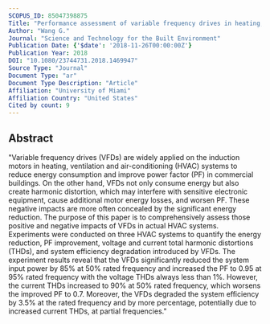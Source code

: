 ```yaml
---
SCOPUS_ID: 85047398875
Title: "Performance assessment of variable frequency drives in heating, ventilation, and air-conditioning systems"
Author: "Wang G."
Journal: "Science and Technology for the Built Environment"
Publication Date: {'$date': '2018-11-26T00:00:00Z'}
Publication Year: 2018
DOI: "10.1080/23744731.2018.1469947"
Source Type: "Journal"
Document Type: "ar"
Document Type Description: "Article"
Affiliation: "University of Miami"
Affiliation Country: "United States"
Cited by count: 9
---
```


## Abstract
"Variable frequency drives (VFDs) are widely applied on the induction motors in heating, ventilation and air-conditioning (HVAC) systems to reduce energy consumption and improve power factor (PF) in commercial buildings. On the other hand, VFDs not only consume energy but also create harmonic distortion, which may interfere with sensitive electronic equipment, cause additional motor energy losses, and worsen PF. These negative impacts are more often concealed by the significant energy reduction. The purpose of this paper is to comprehensively assess those positive and negative impacts of VFDs in actual HVAC systems. Experiments were conducted on three HVAC systems to quantify the energy reduction, PF improvement, voltage and current total harmonic distortions (THDs), and system efficiency degradation introduced by VFDs. The experiment results reveal that the VFDs significantly reduced the system input power by 85% at 50% rated frequency and increased the PF to 0.95 at 95% rated frequency with the voltage THDs always less than 1%. However, the current THDs increased to 90% at 50% rated frequency, which worsens the improved PF to 0.7. Moreover, the VFDs degraded the system efficiency by 3.5% at the rated frequency and by more percentage, potentially due to increased current THDs, at partial frequencies."
